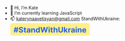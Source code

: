 - 👋 Hi, I’m Kate
- 🌱 I’m currently learning JavaScript
- 📫 katerynaavetisyan@gmail.com
StandWithUkraine:
[![Stand With Ukraine](https://raw.githubusercontent.com/vshymanskyy/StandWithUkraine/main/badges/StandWithUkraine.svg)](https://stand-with-ukraine.pp.ua)
<!---
katerynaavetisyan/katerynaavetisyan is a ✨ special ✨ repository because its `README.md` (this file) appears on your GitHub profile.
You can click the Preview link to take a look at your changes.
--->
